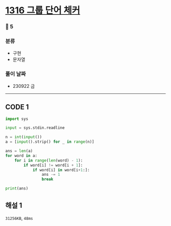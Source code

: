 # [1316 그룹 단어 체커](https://www.acmicpc.net/problem/1316)

### 🥈 5

### 분류

- 구현
- 문자열

### 풀이 날짜

- 230922 금

---

## CODE 1

```python
import sys

input = sys.stdin.readline

n = int(input())
a = [input().strip() for _ in range(n)]

ans = len(a)
for word in a:
    for i in range(len(word) - 1):
        if word[i] != word[i + 1]:
            if word[i] in word[i+1:]:
                ans -= 1
                break

print(ans)
```

## 해설 1

`31256KB`, `48ms`
